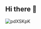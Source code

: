 ## Hi there 👋

![pdXSKpK](https://github.com/user-attachments/assets/5f9fc0c6-de4a-4c25-af4b-aca5538e26a7)


<!--
**iBabity/iBabity** is a ✨ _special_ ✨ repository because its `README.md` (this file) appears on your GitHub profile.

Here are some ideas to get you started:

- 🔭 I’m currently working on ...
- 🌱 I’m currently learning ...
- 👯 I’m looking to collaborate on ...
- 🤔 I’m looking for help with ...
- 💬 Ask me about ...
- 📫 How to reach me: ...
- 😄 Pronouns: ...
- ⚡ Fun fact: ...
-->
